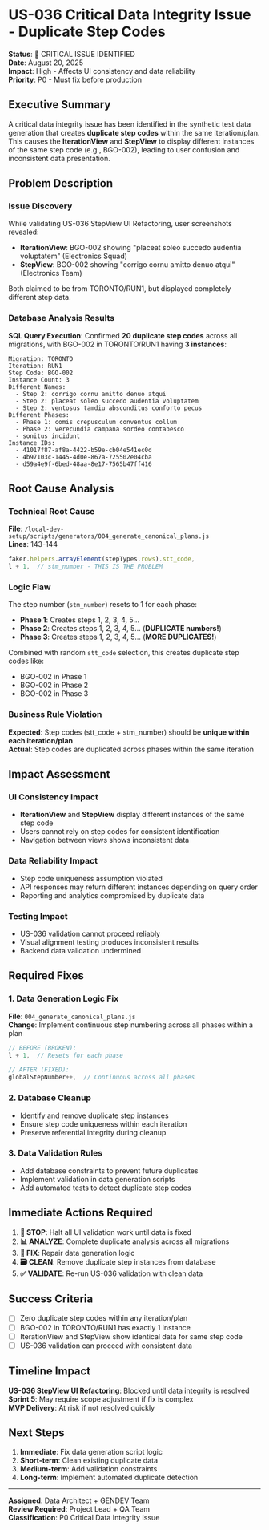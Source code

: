 # US-036 Critical Data Integrity Issue - Duplicate Step Codes

**Status**: 🚨 CRITICAL ISSUE IDENTIFIED  
**Date**: August 20, 2025  
**Impact**: High - Affects UI consistency and data reliability  
**Priority**: P0 - Must fix before production

## Executive Summary

A critical data integrity issue has been identified in the synthetic test data generation that creates **duplicate step codes** within the same iteration/plan. This causes the **IterationView** and **StepView** to display different instances of the same step code (e.g., BGO-002), leading to user confusion and inconsistent data presentation.

## Problem Description

### Issue Discovery

While validating US-036 StepView UI Refactoring, user screenshots revealed:

- **IterationView**: BGO-002 showing "placeat soleo succedo audentia voluptatem" (Electronics Squad)
- **StepView**: BGO-002 showing "corrigo cornu amitto denuo atqui" (Electronics Team)

Both claimed to be from TORONTO/RUN1, but displayed completely different step data.

### Database Analysis Results

**SQL Query Execution**: Confirmed **20 duplicate step codes** across all migrations, with BGO-002 in TORONTO/RUN1 having **3 instances**:

```
Migration: TORONTO
Iteration: RUN1
Step Code: BGO-002
Instance Count: 3
Different Names:
  - Step 2: corrigo cornu amitto denuo atqui
  - Step 2: placeat soleo succedo audentia voluptatem
  - Step 2: ventosus tamdiu absconditus conforto pecus
Different Phases:
  - Phase 1: comis crepusculum conventus collum
  - Phase 2: verecundia campana sordeo contabesco
  - sonitus incidunt
Instance IDs:
  - 41017f87-af8a-4422-b59e-cb04e541ec0d
  - 4b97103c-1445-4d0e-867a-725502e04cba
  - d59a4e9f-6bed-48aa-8e17-7565b47ff416
```

## Root Cause Analysis

### Technical Root Cause

**File**: `/local-dev-setup/scripts/generators/004_generate_canonical_plans.js`  
**Lines**: 143-144

```javascript
faker.helpers.arrayElement(stepTypes.rows).stt_code,
l + 1,  // stm_number - THIS IS THE PROBLEM
```

### Logic Flaw

The step number (`stm_number`) resets to 1 for each phase:

- **Phase 1**: Creates steps 1, 2, 3, 4, 5...
- **Phase 2**: Creates steps 1, 2, 3, 4, 5... (**DUPLICATE numbers!**)
- **Phase 3**: Creates steps 1, 2, 3, 4, 5... (**MORE DUPLICATES!**)

Combined with random `stt_code` selection, this creates duplicate step codes like:

- BGO-002 in Phase 1
- BGO-002 in Phase 2
- BGO-002 in Phase 3

### Business Rule Violation

**Expected**: Step codes (stt_code + stm_number) should be **unique within each iteration/plan**  
**Actual**: Step codes are duplicated across phases within the same iteration

## Impact Assessment

### UI Consistency Impact

- **IterationView** and **StepView** display different instances of the same step code
- Users cannot rely on step codes for consistent identification
- Navigation between views shows inconsistent data

### Data Reliability Impact

- Step code uniqueness assumption violated
- API responses may return different instances depending on query order
- Reporting and analytics compromised by duplicate data

### Testing Impact

- US-036 validation cannot proceed reliably
- Visual alignment testing produces inconsistent results
- Backend data validation undermined

## Required Fixes

### 1. Data Generation Logic Fix

**File**: `004_generate_canonical_plans.js`  
**Change**: Implement continuous step numbering across all phases within a plan

```javascript
// BEFORE (BROKEN):
l + 1,  // Resets for each phase

// AFTER (FIXED):
globalStepNumber++,  // Continuous across all phases
```

### 2. Database Cleanup

- Identify and remove duplicate step instances
- Ensure step code uniqueness within each iteration
- Preserve referential integrity during cleanup

### 3. Data Validation Rules

- Add database constraints to prevent future duplicates
- Implement validation in data generation scripts
- Add automated tests to detect duplicate step codes

## Immediate Actions Required

1. **🚨 STOP**: Halt all UI validation work until data is fixed
2. **📊 ANALYZE**: Complete duplicate analysis across all migrations
3. **🔧 FIX**: Repair data generation logic
4. **🗃️ CLEAN**: Remove duplicate step instances from database
5. **✅ VALIDATE**: Re-run US-036 validation with clean data

## Success Criteria

- [ ] Zero duplicate step codes within any iteration/plan
- [ ] BGO-002 in TORONTO/RUN1 has exactly 1 instance
- [ ] IterationView and StepView show identical data for same step code
- [ ] US-036 validation can proceed with consistent data

## Timeline Impact

**US-036 StepView UI Refactoring**: Blocked until data integrity is resolved  
**Sprint 5**: May require scope adjustment if fix is complex  
**MVP Delivery**: At risk if not resolved quickly

## Next Steps

1. **Immediate**: Fix data generation script logic
2. **Short-term**: Clean existing duplicate data
3. **Medium-term**: Add validation constraints
4. **Long-term**: Implement automated duplicate detection

---

**Assigned**: Data Architect + GENDEV Team  
**Review Required**: Project Lead + QA Team  
**Classification**: P0 Critical Data Integrity Issue
